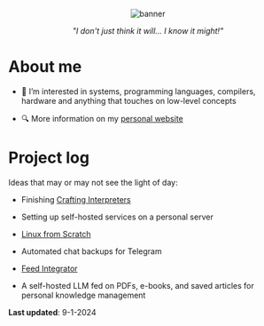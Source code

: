 <p align="center">
  <img alt="banner" src="https://user-images.githubusercontent.com/45187465/189823863-3fcd9393-263c-44ea-b87b-168c16460fd4.png">
</p>

<p align="center"><i>"I don't just think it will... I know it might!"</i></p>

# About me
- 👀 I’m interested in systems, programming languages, compilers, hardware and anything that touches on low-level concepts

- 🔍 More information on my [personal website](https://emmaneugene.github.io)

# Project log
Ideas that may or may not see the light of day:

- Finishing [Crafting Interpreters](https://craftinginterpreters.com/)

- Setting up self-hosted services on a personal server

- [Linux from Scratch](https://www.linuxfromscratch.org/)

- Automated chat backups for Telegram

- [Feed Integrator](https://github.com/emmaneugene/feed-integrator)

- A self-hosted LLM fed on PDFs, e-books, and saved articles for personal knowledge management

**Last updated**: 9-1-2024

<!---
emmaneugene/emmaneugene is a ✨ special ✨ repository because its `README.md` (this file) appears on your GitHub profile.
You can click the Preview link to take a look at your changes.
--->
